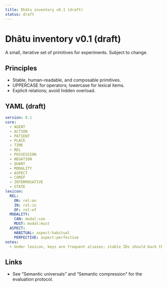 ```yaml
---
title: Dhātu inventory v0.1 (draft)
status: draft
---
```


# Dhātu inventory v0.1 (draft)

A small, iterative set of primitives for experiments. Subject to change.

## Principles
- Stable, human-readable, and composable primitives.
- UPPERCASE for operators; lowercase for lexical items.
- Explicit relations; avoid hidden overload.

## YAML (draft)

```yaml
version: 0.1
core:
  - AGENT
  - ACTION
  - PATIENT
  - PLACE
  - TIME
  - REL
  - POSSESSION
  - NEGATION
  - QUANT
  - MODALITY
  - ASPECT
  - COREF
  - INTERROGATIVE
  - STATE
lexicon:
  REL:
    ON: rel:on
    IN: rel:in
    OF: rel:of
  MODALITY:
    CAN: modal:can
    MUST: modal:must
  ASPECT:
    HABITUAL: aspect:habitual
    PERFECTIVE: aspect:perfective
notes:
  - Under lexicon, keys are frequent aliases; stable IDs should back them (e.g., concept:book, action:hunt).
```

## Links
- See “Semantic universals” and “Semantic compression” for the evaluation protocol.
